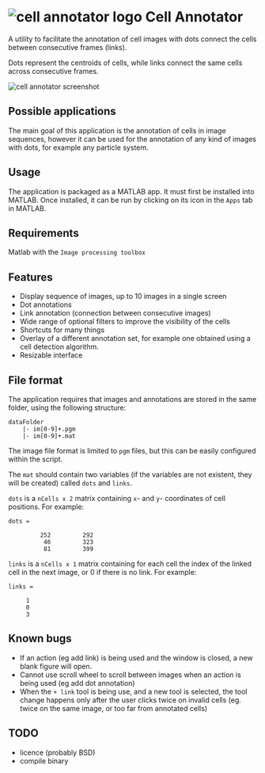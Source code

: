 ![cell annotator logo](https://gitlab.doc.ic.ac.uk/pdk10/cell-tracking/raw/master/cell_annotator/thumbnail.png "Cell Annotator") Cell Annotator
===================================

A utility to facilitate the annotation of cell images with dots connect the cells between consecutive frames (links).

Dots represent the centroids of cells, while links connect the same cells across consecutive frames.

![cell annotator screenshot](https://gitlab.doc.ic.ac.uk/pdk10/cell-tracking/raw/master/cell_annotator/screenshot.png "Cell Annotator")

## Possible applications

The main goal of this application is the annotation of cells in image sequences, however it can be used for the annotation of any kind of images with dots, for example any particle system.

## Usage

The application is packaged as a MATLAB app. It must first be installed into MATLAB. Once installed, it can be run by clicking on its icon in the `Apps` tab in MATLAB.

## Requirements

Matlab with the `Image processing toolbox`

## Features

* Display sequence of images, up to 10 images in a single screen
* Dot annotations
* Link annotation (connection between consecutive images)
* Wide range of optional filters to improve the visibility of the cells
* Shortcuts for many things
* Overlay of a different annotation set, for example one obtained using a cell detection algorithm.
* Resizable interface

## File format

The application requires that images and annotations are stored in the same folder, using the following structure:

```
dataFolder
	|- im[0-9]+.pgm 
	|- im[0-9]+.mat
```
The image file format is limited to `pgm` files, but this can be easily configured within the script.

The `mat` should contain two variables (if the variables are not existent, they will be created) called `dots` and `links`.

`dots` is a `nCells x 2` matrix containing `x`- and `y`- coordinates of cell positions. For example:
```
dots =

         252         292
          46         323
          81         399
```

`links` is a `nCells x 1` matrix containing for each cell the index of the linked cell in the next image, or 0 if there is no link. For example:

```
links =

     1
     0
     3
```

## Known bugs

* If an action (eg add link) is being used and the window is closed, a new blank figure will open.
* Cannot use scroll wheel to scroll between images when an action is being used (eg add dot annotation)
* When the `+ link` tool is being use, and a new tool is selected, the tool change happens only after the user clicks twice on invalid cells (eg. twice on the same image, or too far from annotated cells)

## TODO

* licence (probably BSD)
* compile binary